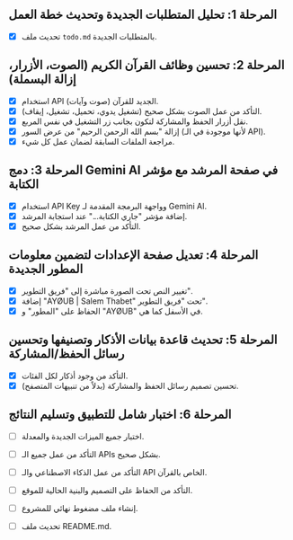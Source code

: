 ## المرحلة 1: تحليل المتطلبات الجديدة وتحديث خطة العمل
- [x] تحديث ملف `todo.md` بالمتطلبات الجديدة.

## المرحلة 2: تحسين وظائف القرآن الكريم (الصوت، الأزرار، إزالة البسملة)
- [x] استخدام API الجديد للقرآن (صوت وآيات).
- [x] التأكد من عمل الصوت بشكل صحيح (تشغيل يدوي، تحميل، تشغيل، إيقاف).
- [x] نقل أزرار الحفظ والمشاركة لتكون بجانب زر التشغيل في نفس المربع.
- [x] إزالة "بسم الله الرحمن الرحيم" من عرض السور (لأنها موجودة في الـ API).
- [x] مراجعة الملفات السابقة لضمان عمل كل شيء.

## المرحلة 3: دمج Gemini AI في صفحة المرشد مع مؤشر الكتابة
- [x] استخدام API Key وواجهة البرمجة المقدمة لـ Gemini AI.
- [x] إضافة مؤشر "جاري الكتابة..." عند استجابة المرشد.
- [x] التأكد من عمل المرشد بشكل صحيح.

## المرحلة 4: تعديل صفحة الإعدادات لتضمين معلومات المطور الجديدة
- [x] تغيير النص تحت الصورة مباشرة إلى "فريق التطوير".
- [x] إضافة "AYØUB | Salem Thabet" تحت "فريق التطوير".
- [x] الحفاظ على "المطور" و "AYØUB" في الأسفل كما هي.

## المرحلة 5: تحديث قاعدة بيانات الأذكار وتصنيفها وتحسين رسائل الحفظ/المشاركة
- [x] التأكد من وجود أذكار لكل الفئات.
- [x] تحسين تصميم رسائل الحفظ والمشاركة (بدلاً من تنبيهات المتصفح).

## المرحلة 6: اختبار شامل للتطبيق وتسليم النتائج
- [ ] اختبار جميع الميزات الجديدة والمعدلة.
- [ ] التأكد من عمل جميع الـ APIs بشكل صحيح.
- [ ] التأكد من عمل الذكاء الاصطناعي والـ API الخاص بالقرآن.
- [ ] التأكد من الحفاظ على التصميم والبنية الحالية للموقع.
- [ ] إنشاء ملف مضغوط نهائي للمشروع.
- [ ] تحديث ملف README.md.


